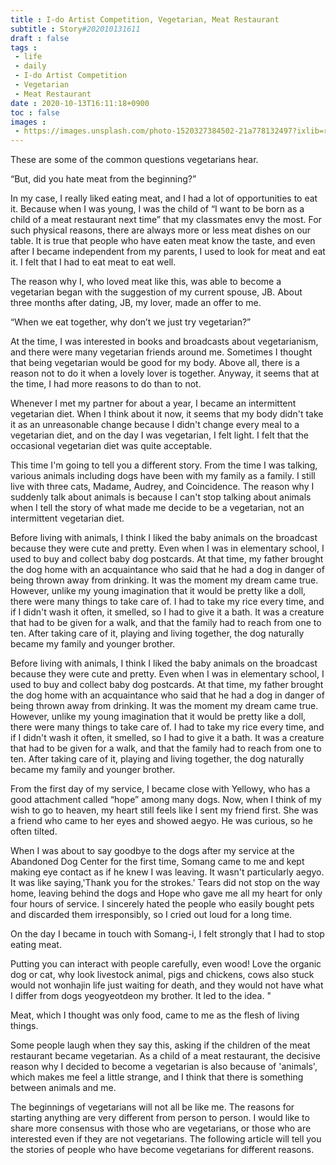 ```yaml
---
title : I-do Artist Competition, Vegetarian, Meat Restaurant
subtitle : Story#202010131611
draft : false
tags :
 - life
 - daily
 - I-do Artist Competition
 - Vegetarian
 - Meat Restaurant
date : 2020-10-13T16:11:18+0900
toc : false
images : 
 - https://images.unsplash.com/photo-1520327384502-21a778132497?ixlib=rb-1.2.1&q=80&fm=jpg&crop=entropy&cs=tinysrgb&w=1080&fit=max&ixid=eyJhcHBfaWQiOjE1NTU0OX0
---
```

These are some of the common questions vegetarians hear.  

“But, did you hate meat from the beginning?”  

In my case, I really liked eating meat, and I had a lot of opportunities to eat it. Because when I was young, I was the child of “I want to be born as a child of a meat restaurant next time” that my classmates envy the most. For such physical reasons, there are always more or less meat dishes on our table. It is true that people who have eaten meat know the taste, and even after I became independent from my parents, I used to look for meat and eat it. I felt that I had to eat meat to eat well.  

The reason why I, who loved meat like this, was able to become a vegetarian began with the suggestion of my current spouse, JB. About three months after dating, JB, my lover, made an offer to me.  

“When we eat together, why don’t we just try vegetarian?”  

At the time, I was interested in books and broadcasts about vegetarianism, and there were many vegetarian friends around me. Sometimes I thought that being vegetarian would be good for my body. Above all, there is a reason not to do it when a lovely lover is together. Anyway, it seems that at the time, I had more reasons to do than to not.  

Whenever I met my partner for about a year, I became an intermittent vegetarian diet. When I think about it now, it seems that my body didn't take it as an unreasonable change because I didn't change every meal to a vegetarian diet, and on the day I was vegetarian, I felt light. I felt that the occasional vegetarian diet was quite acceptable.  

This time I'm going to tell you a different story. From the time I was talking, various animals including dogs have been with my family as a family. I still live with three cats, Madame, Audrey, and Coincidence. The reason why I suddenly talk about animals is because I can't stop talking about animals when I tell the story of what made me decide to be a vegetarian, not an intermittent vegetarian diet.  

Before living with animals, I think I liked the baby animals on the broadcast because they were cute and pretty. Even when I was in elementary school, I used to buy and collect baby dog postcards. At that time, my father brought the dog home with an acquaintance who said that he had a dog in danger of being thrown away from drinking. It was the moment my dream came true. However, unlike my young imagination that it would be pretty like a doll, there were many things to take care of. I had to take my rice every time, and if I didn't wash it often, it smelled, so I had to give it a bath. It was a creature that had to be given for a walk, and that the family had to reach from one to ten. After taking care of it, playing and living together, the dog naturally became my family and younger brother.  

Before living with animals, I think I liked the baby animals on the broadcast because they were cute and pretty. Even when I was in elementary school, I used to buy and collect baby dog postcards. At that time, my father brought the dog home with an acquaintance who said that he had a dog in danger of being thrown away from drinking. It was the moment my dream came true. However, unlike my young imagination that it would be pretty like a doll, there were many things to take care of. I had to take my rice every time, and if I didn't wash it often, it smelled, so I had to give it a bath. It was a creature that had to be given for a walk, and that the family had to reach from one to ten. After taking care of it, playing and living together, the dog naturally became my family and younger brother.  

From the first day of my service, I became close with Yellowy, who has a good attachment called “hope” among many dogs. Now, when I think of my wish to go to heaven, my heart still feels like I sent my friend first. She was a friend who came to her eyes and showed aegyo. He was curious, so he often tilted.  

When I was about to say goodbye to the dogs after my service at the Abandoned Dog Center for the first time, Somang came to me and kept making eye contact as if he knew I was leaving. It wasn't particularly aegyo. It was like saying,'Thank you for the strokes.' Tears did not stop on the way home, leaving behind the dogs and Hope who gave me all my heart for only four hours of service. I sincerely hated the people who easily bought pets and discarded them irresponsibly, so I cried out loud for a long time.  

On the day I became in touch with Somang-i, I felt strongly that I had to stop eating meat.  

Putting you can interact with people carefully, even wood! Love the organic dog or cat, why look livestock animal, pigs and chickens, cows also stuck would not wonhajin life just waiting for death, and they would not have what I differ from dogs yeogyeotdeon my brother. It led to the idea. "  

Meat, which I thought was only food, came to me as the flesh of living things.  

Some people laugh when they say this, asking if the children of the meat restaurant became vegetarian. As a child of a meat restaurant, the decisive reason why I decided to become a vegetarian is also because of 'animals', which makes me feel a little strange, and I think that there is something between animals and me.  

The beginnings of vegetarians will not all be like me. The reasons for starting anything are very different from person to person. I would like to share more consensus with those who are vegetarians, or those who are interested even if they are not vegetarians. The following article will tell you the stories of people who have become vegetarians for different reasons.